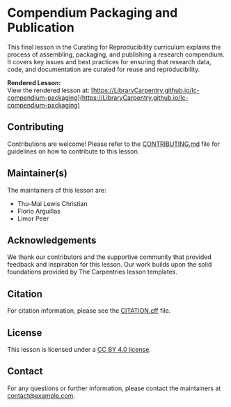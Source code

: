 # Compendium Packaging and Publication

This final lesson in the Curating for Reproducibility curriculum explains the process of assembling, packaging, and publishing a research compendium. It covers key issues and best practices for ensuring that research data, code, and documentation are curated for reuse and reproducibility.

**Rendered Lesson:**  
View the rendered lesson at: [https://LibraryCarpentry.github.io/lc-compendium-packaging](https://LibraryCarpentry.github.io/lc-compendium-packaging)

## Contributing

Contributions are welcome! Please refer to the [CONTRIBUTING.md](CONTRIBUTING.md) file for guidelines on how to contribute to this lesson.

## Maintainer(s)

The maintainers of this lesson are:  
- Thu-Mai Lewis Christian  
- Florio Arguillas  
- Limor Peer

## Acknowledgements

We thank our contributors and the supportive community that provided feedback and inspiration for this lesson. Our work builds upon the solid foundations provided by The Carpentries lesson templates.

## Citation

For citation information, please see the [CITATION.cff](CITATION.cff) file.

## License

This lesson is licensed under a [CC BY 4.0 license](LICENSE.md).

## Contact

For any questions or further information, please contact the maintainers at [contact@example.com](mailto:contact@example.com).
